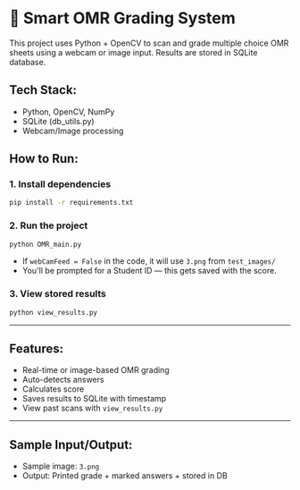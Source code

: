 # 📝 Smart OMR Grading System

This project uses Python + OpenCV to scan and grade multiple choice OMR sheets using a webcam or image input. Results are stored in SQLite database.

## Tech Stack:
- Python, OpenCV, NumPy
- SQLite (db_utils.py)
- Webcam/Image processing

## How to Run:

### 1. Install dependencies
```bash
pip install -r requirements.txt
```

### 2. Run the project
```bash
python OMR_main.py
```

- If `webCamFeed = False` in the code, it will use `3.png` from `test_images/`
- You'll be prompted for a Student ID — this gets saved with the score.

### 3. View stored results
```bash
python view_results.py
```

---

## Features:
- Real-time or image-based OMR grading
- Auto-detects answers
- Calculates score
- Saves results to SQLite with timestamp
- View past scans with `view_results.py`

---

## Sample Input/Output:
- Sample image: `3.png`
- Output: Printed grade + marked answers + stored in DB
